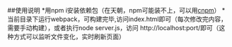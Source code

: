 ##使用说明
*用npm i安装依赖包（在天朝，npm可能装不上，可以用[cnpm](http://npm.taobao.org/)）
*当前目录下运行webpack，可构建完毕,访问index.html即可（每次修改完内容，需要手动构建），或者执行node server.js，访问 http://localhost:port/即可（这种方式可以监听文件变化，实时刷新页面）
